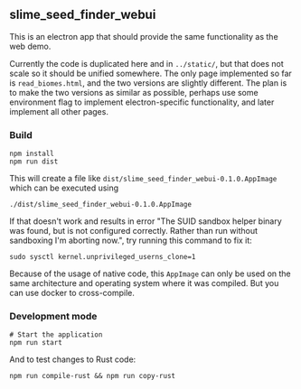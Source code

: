 ## slime\_seed\_finder\_webui

This is an electron app that should provide the same functionality as the web demo.

Currently the code is duplicated here and in `../static/`, but that does not
scale so it should be unified somewhere. The only page implemented so far is
`read_biomes.html`, and the two versions are slightly different. The plan is to
make the two versions as similar as possible, perhaps use some environment flag
to implement electron-specific functionality, and later implement all other
pages.

### Build

```
npm install
npm run dist
```

This will create a file like `dist/slime_seed_finder_webui-0.1.0.AppImage`
which can be executed using

```
./dist/slime_seed_finder_webui-0.1.0.AppImage
```

If that doesn't work and results in error "The SUID sandbox helper binary was
found, but is not configured correctly. Rather than run without sandboxing I'm
aborting now.", try running this command to fix it:

```
sudo sysctl kernel.unprivileged_userns_clone=1
```

Because of the usage of native code, this `AppImage` can only be used on the
same architecture and operating system where it was compiled. But you can use
docker to cross-compile.

### Development mode

```
# Start the application
npm run start
```

And to test changes to Rust code:

```
npm run compile-rust && npm run copy-rust
```
